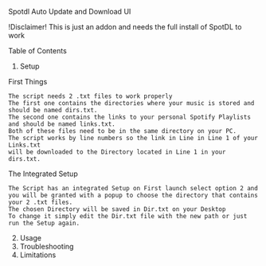 Spotdl Auto Update and Download UI 

!Disclaimer! This is just an addon and needs the full install of SpotDL to work 

Table of Contents 

1. Setup


First Things 

    The script needs 2 .txt files to work properly 
    The first one contains the directories where your music is stored and should be named dirs.txt.
    The second one contains the links to your personal Spotify Playlists and should be named links.txt.
    Both of these files need to be in the same directory on your PC.
    The script works by line numbers so the link in Line in Line 1 of your Links.txt 
    will be downloaded to the Directory located in Line 1 in your dirs.txt.

    
The Integrated Setup 
    
    The Script has an integrated Setup on First launch select option 2 and you will be granted with a popup to choose the directory that contains your 2 .txt files.
    The chosen Directory will be saved in Dir.txt on your Desktop 
    To change it simply edit the Dir.txt file with the new path or just run the Setup again.
2. Usage 
3. Troubleshooting
4. Limitations 






